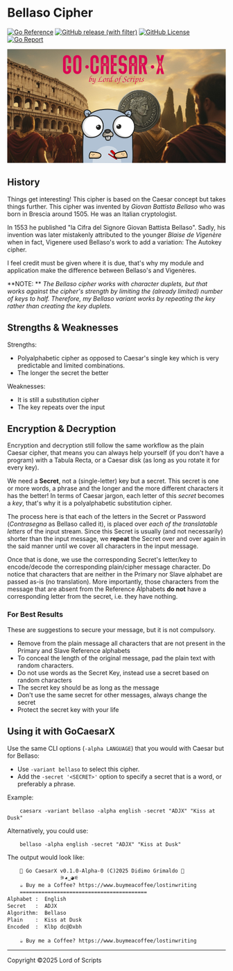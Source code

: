 # Bellaso Cipher

[![Go Reference](https://pkg.go.dev/badge/github.com/lordofscripts/caesarx.svg)](https://pkg.go.dev/github.com/lordofscripts/caesarx)
[![GitHub release (with filter)](https://img.shields.io/github/v/release/lordofscripts/caesarx)](https://github.com/lordofscripts/caesarx/releases/latest)
[![GitHub License](https://img.shields.io/github/license/lordofscripts/caesarx)](https://github.com/lordofscripts/caesarx/blob/master/LICENSE)
[![Go Report](https://goreportcard.com/badge/github.com/lordofscripts/caesarx)](https://goreportcard.com/report/github.com/lordofscripts/caesarx)

![](./assets/caesarx_header.jpg)


## History

Things get interesting! This cipher is based on the Caesar concept but takes things further. 
This cipher was invented by *Giovan Battista Bellaso* who was born in Brescia around 1505.
He was an Italian cryptologist.

In 1553 he published "la Cifra del Signore Giovan Battista Bellaso". Sadly, his invention was
later mistakenly attributed to the younger *Blaise de Vigenère* when in fact, Vigenere used
Bellaso's work to add a variation: The Autokey cipher.

I feel credit must be given where it is due, that's why my module and application make the
difference between Bellaso's and Vigenères.

**NOTE: ** *The Bellaso cipher works with character duplets, but that works against the
cipher's strength by limiting the (already limited) number of keys to half. Therefore, my
Bellaso variant works by repeating the key rather than creating the key duplets.*

## Strengths & Weaknesses

Strengths:
* Polyalphabetic cipher as opposed to Caesar's single key which is very predictable and limited combinations.
* The longer the secret the better

Weaknesses:
* It is still a substitution cipher
* The key repeats over the input


## Encryption & Decryption

Encryption and decryption still follow the same workflow as the plain Caesar cipher, that
means you can always help yourself (if you don't have a program) with a Tabula Recta,
or a Caesar disk (as long as you rotate it for every key).

We need a **Secret**, not a (single-letter)
key but a secret. This secret is one or more words, a phrase and the longer and the more
different characters it has the better! In terms of Caesar jargon, each letter of this
*secret* becomes a *key*, that's why it is a polyalphabetic substitution cipher.

The process here is that each of the letters in the Secret or Password (*Contrasegna* as
Bellaso called it), is placed over *each of the translatable letters*  of the input
stream. Since this Secret is usually (and not necessarily) shorter than the input message,
we **repeat** the Secret over and over again in the said manner until we cover all 
characters in the input message.

Once that is done, we use the corresponding Secret's letter/key to encode/decode the
corresponding plain/cipher message character. Do notice that characters that are neither
in the Primary nor Slave alphabet are passed as-is (no translation). More importantly,
those characters from the message that are absent from the Reference Alphabets **do not**
have a corresponding letter from the secret, i.e. they have nothing.


### For Best Results

These are suggestions to secure your message, but it is not compulsory.

* Remove from the plain message all characters that are not present in the Primary and Slave Reference alphabets
* To conceal the length of the original message, pad the plain text with random characters.
* Do not use words as the Secret Key, instead use a secret based on random characters
* The secret key should be as long as the message
* Don't use the same secret for other messages, always change the secret
* Protect the secret key with your life

## Using it with GoCaesarX

Use the same CLI options (`-alpha LANGUAGE`) that you would with Caesar but for Bellaso:

* Use `-variant bellaso` to select this cipher.
* Add the `-secret '<SECRET>'` option to specify a secret that is a word, or preferably a phrase.
	
Example:
	
```
	caesarx -variant bellaso -alpha english -secret "ADJX" "Kiss at Dusk"
```

Alternatively, you could use:

```
	bellaso -alpha english -secret "ADJX" "Kiss at Dusk"
```
	
The output would look like:
	
```
	🔱 Go CaesarX v0.1.0-Alpha-0 (C)2025 Didimo Grimaldo 🔱
				 ⚞◕͜ ◕⚟
	☕ Buy me a Coffee? https://www.buymeacoffee/lostinwriting
	=========================================
Alphabet :  English
Secret   :  ADJX
Algorithm:  Bellaso
Plain    :  Kiss at Dusk
Encoded  :  Klbp dc@Dxbh

	☕ Buy me a Coffee? https://www.buymeacoffee/lostinwriting
```

***
Copyright &copy;2025 Lord of Scripts
